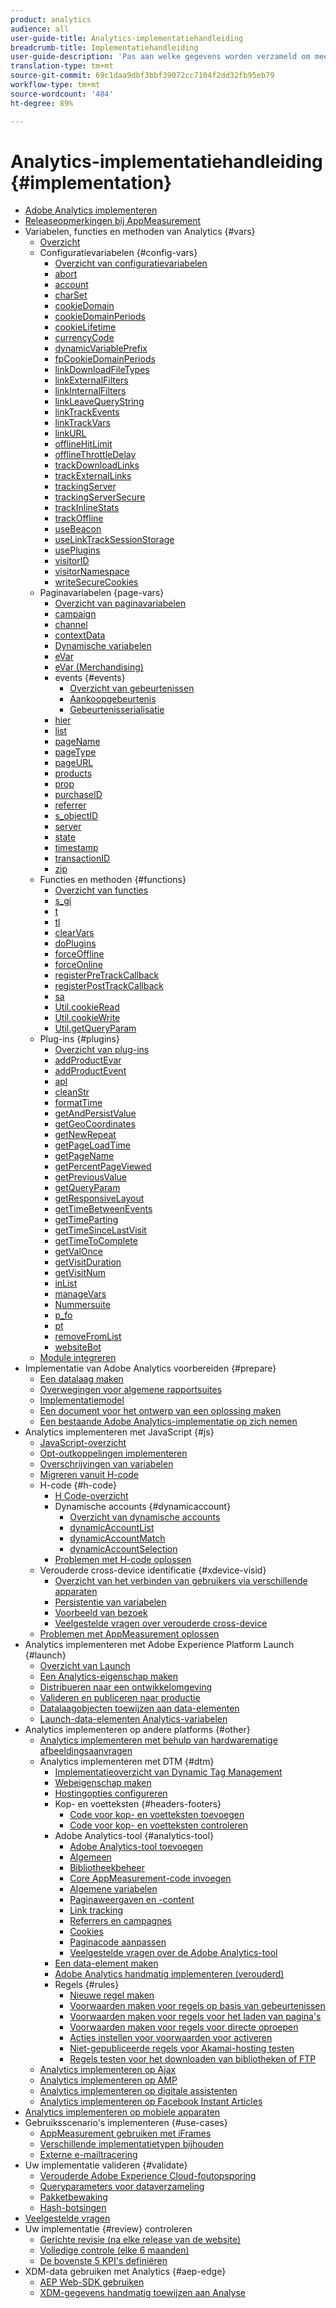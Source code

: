 ```yaml
---
product: analytics
audience: all
user-guide-title: Analytics-implementatiehandleiding
breadcrumb-title: Implementatiehandleiding
user-guide-description: 'Pas aan welke gegevens worden verzameld om meer uit Adobe Analytics te halen. '
translation-type: tm+mt
source-git-commit: 69c1daa9dbf3bbf39072cc7104f2dd32fb95eb79
workflow-type: tm+mt
source-wordcount: '484'
ht-degree: 89%

---
```



# Analytics-implementatiehandleiding {#implementation}

+ [Adobe Analytics implementeren](home.md)
+ [Releaseopmerkingen bij AppMeasurement](appmeasurement-updates.md)
+ Variabelen, functies en methoden van Analytics {#vars}
   + [Overzicht](vars/overview.md)
   + Configuratievariabelen {#config-vars}
      + [Overzicht van configuratievariabelen](vars/config-vars/configuration-variables.md)
      + [abort](vars/config-vars/abort.md)
      + [account](vars/config-vars/account.md)
      + [charSet](vars/config-vars/charset.md)
      + [cookieDomain](vars/config-vars/cookiedomain.md)
      + [cookieDomainPeriods](vars/config-vars/cookiedomainperiods.md)
      + [cookieLifetime](vars/config-vars/cookielifetime.md)
      + [currencyCode](vars/config-vars/currencycode.md)
      + [dynamicVariablePrefix](vars/config-vars/dynamicvariableprefix.md)
      + [fpCookieDomainPeriods](vars/config-vars/fpcookiedomainperiods.md)
      + [linkDownloadFileTypes](vars/config-vars/linkdownloadfiletypes.md)
      + [linkExternalFilters](vars/config-vars/linkexternalfilters.md)
      + [linkInternalFilters](vars/config-vars/linkinternalfilters.md)
      + [linkLeaveQueryString](vars/config-vars/linkleavequerystring.md)
      + [linkTrackEvents](vars/config-vars/linktrackevents.md)
      + [linkTrackVars](vars/config-vars/linktrackvars.md)
      + [linkURL](vars/config-vars/linkurl.md)
      + [offlineHitLimit](vars/config-vars/offlinehitlimit.md)
      + [offlineThrottleDelay](vars/config-vars/offlinethrottledelay.md)
      + [trackDownloadLinks](vars/config-vars/trackdownloadlinks.md)
      + [trackExternalLinks](vars/config-vars/trackexternallinks.md)
      + [trackingServer](vars/config-vars/trackingserver.md)
      + [trackingServerSecure](vars/config-vars/trackingserversecure.md)
      + [trackInlineStats](vars/config-vars/trackinlinestats.md)
      + [trackOffline](vars/config-vars/trackoffline.md)
      + [useBeacon](vars/config-vars/usebeacon.md)
      + [useLinkTrackSessionStorage](vars/config-vars/uselinktracksessionstorage.md)
      + [usePlugins](vars/config-vars/useplugins.md)
      + [visitorID](vars/config-vars/visitorid.md)
      + [visitorNamespace](vars/config-vars/visitornamespace.md)
      + [writeSecureCookies](vars/config-vars/writesecurecookies.md)
   + Paginavariabelen {page-vars}
      + [Overzicht van paginavariabelen](vars/page-vars/page-variables.md)
      + [campaign](vars/page-vars/campaign.md)
      + [channel](vars/page-vars/channel.md)
      + [contextData](vars/page-vars/contextdata.md)
      + [Dynamische variabelen](vars/page-vars/dynamic-variables.md)
      + [eVar](vars/page-vars/evar.md)
      + [eVar (Merchandising)](vars/page-vars/evar-merchandising.md)
      + events {#events}
         + [Overzicht van gebeurtenissen](vars/page-vars/events/events-overview.md)
         + [Aankoopgebeurtenis](vars/page-vars/events/event-purchase.md)
         + [Gebeurtenisserialisatie](vars/page-vars/events/event-serialization.md)
      + [hier](vars/page-vars/hier.md)
      + [list](vars/page-vars/list.md)
      + [pageName](vars/page-vars/pagename.md)
      + [pageType](vars/page-vars/pagetype.md)
      + [pageURL](vars/page-vars/pageurl.md)
      + [products](vars/page-vars/products.md)
      + [prop](vars/page-vars/prop.md)
      + [purchaseID](vars/page-vars/purchaseid.md)
      + [referrer](vars/page-vars/referrer.md)
      + [s_objectID](vars/page-vars/s-objectid.md)
      + [server](vars/page-vars/server.md)
      + [state](vars/page-vars/state.md)
      + [timestamp](vars/page-vars/timestamp.md)
      + [transactionID](vars/page-vars/transactionid.md)
      + [zip](vars/page-vars/zip.md)
   + Functies en methoden {#functions}
      + [Overzicht van functies](vars/functions/overview.md)
      + [s_gi](vars/functions/s-gi.md)
      + [t](vars/functions/t-method.md)
      + [tl](vars/functions/tl-method.md)
      + [clearVars](vars/functions/clearvars.md)
      + [doPlugins](vars/functions/doplugins.md)
      + [forceOffline](vars/functions/forceoffline.md)
      + [forceOnline](vars/functions/forceonline.md)
      + [registerPreTrackCallback](vars/functions/registerpretrackcallback.md)
      + [registerPostTrackCallback](vars/functions/registerposttrackcallback.md)
      + [sa](vars/functions/sa-method.md)
      + [Util.cookieRead](vars/functions/util-cookieread.md)
      + [Util.cookieWrite](vars/functions/util-cookiewrite.md)
      + [Util.getQueryParam](vars/functions/util-getqueryparam.md)
   + Plug-ins {#plugins}
      + [Overzicht van plug-ins](vars/plugins/impl-plugins.md)
      + [addProductEvar](vars/plugins/addproductevar.md)
      + [addProductEvent](vars/plugins/addproductevent.md)
      + [apl](vars/plugins/apl.md)
      + [cleanStr](vars/plugins/cleanstr.md)
      + [formatTime](vars/plugins/formattime.md)
      + [getAndPersistValue](vars/plugins/getandpersistvalue.md)
      + [getGeoCoordinates](vars/plugins/getgeocoordinates.md)
      + [getNewRepeat](vars/plugins/getnewrepeat.md)
      + [getPageLoadTime](vars/plugins/getpageloadtime.md)
      + [getPageName](vars/plugins/getpagename.md)
      + [getPercentPageViewed](vars/plugins/getpercentpageviewed.md)
      + [getPreviousValue](vars/plugins/getpreviousvalue.md)
      + [getQueryParam](vars/plugins/getqueryparam.md)
      + [getResponsiveLayout](vars/plugins/getresponsivelayout.md)
      + [getTimeBetweenEvents](vars/plugins/gettimebetweenevents.md)
      + [getTimeParting](vars/plugins/gettimeparting.md)
      + [getTimeSinceLastVisit](vars/plugins/gettimesincelastvisit.md)
      + [getTimeToComplete](vars/plugins/gettimetocomplete.md)
      + [getValOnce](vars/plugins/getvalonce.md)
      + [getVisitDuration](vars/plugins/getvisitduration.md)
      + [getVisitNum](vars/plugins/getvisitnum.md)
      + [inList](vars/plugins/inlist.md)
      + [manageVars](vars/plugins/managevars.md)
      + [Nummersuite](vars/plugins/numberssuite.md)
      + [p_fo](vars/plugins/p-fo.md)
      + [pt](vars/plugins/pt-plugin.md)
      + [removeFromList](vars/plugins/removefromlist.md)
      + [websiteBot](vars/plugins/websitebot.md)
   + [Module integreren](vars/integrate.md)
+ Implementatie van Adobe Analytics voorbereiden {#prepare}
   + [Een datalaag maken](prepare/data-layer.md)
   + [Overwegingen voor algemene rapportsuites](prepare/global-rs.md)
   + [Implementatiemodel](prepare/implementation-modal.md)
   + [Een document voor het ontwerp van een oplossing maken](prepare/solution-design.md)
   + [Een bestaande Adobe Analytics-implementatie op zich nemen](prepare/existing-implementation.md)
+ Analytics implementeren met JavaScript {#js}
   + [JavaScript-overzicht](js/overview.md)
   + [Opt-outkoppelingen implementeren](js/opt-out.md)
   + [Overschrijvingen van variabelen](js/overrides.md)
   + [Migreren vanuit H-code](js/migrate-from-hcode.md)
   + H-code {#h-code}
      + [H Code-overzicht](js/h-code/overview.md)
      + Dynamische accounts {#dynamicaccount}
         + [Overzicht van dynamische accounts](js/h-code/dynamicaccount/overview.md)
         + [dynamicAccountList](js/h-code/dynamicaccount/dynamicaccountlist.md)
         + [dynamicAccountMatch](js/h-code/dynamicaccount/dynamicaccountmatch.md)
         + [dynamicAccountSelection](js/h-code/dynamicaccount/dynamicaccountselection.md)
      + [Problemen met H-code oplossen](js/h-code/troubleshooting.md)
   + Verouderde cross-device identificatie {#xdevice-visid}
      + [Overzicht van het verbinden van gebruikers via verschillende apparaten](js/xdevice-visid/xdevice-connecting.md)
      + [Persistentie van variabelen](js/xdevice-visid/variable-persistence.md)
      + [Voorbeeld van bezoek](js/xdevice-visid/visit-example.md)
      + [Veelgestelde vragen over verouderde cross-device](js/xdevice-visid/xdevice-faq.md)
   + [Problemen met AppMeasurement oplossen](js/troubleshooting.md)
+ Analytics implementeren met Adobe Experience Platform Launch {#launch}
   + [Overzicht van Launch](launch/overview.md)
   + [Een Analytics-eigenschap maken](launch/create-analytics-property.md)
   + [Distribueren naar een ontwikkelomgeving](launch/deploy-dev.md)
   + [Valideren en publiceren naar productie](launch/validate-publish-prod.md)
   + [Datalaagobjecten toewijzen aan data-elementen](launch/layer-to-elements.md)
   + [Launch-data-elementen Analytics-variabelen](launch/elements-to-variable.md)
+ Analytics implementeren op andere platforms {#other}
   + [Analytics implementeren met behulp van hardwarematige afbeeldingsaanvragen](other/hardcoded.md)
   + Analytics implementeren met DTM {#dtm}
      + [Implementatieoverzicht van Dynamic Tag Management](other/dtm/dtm-implementation-overview.md)
      + [Webeigenschap maken](other/dtm/t-create-web-property.md)
      + [Hostingopties configureren](other/dtm/t-configure-hosting.md)
      + Kop- en voetteksten {#headers-footers}
         + [Code voor kop- en voetteksten toevoegen](other/dtm/c-headers-footers/t-header-footer-code.md)
         + [Code voor kop- en voetteksten controleren](other/dtm/c-headers-footers/t-verify-header-footer.md)
      + Adobe Analytics-tool {#analytics-tool}
         + [Adobe Analytics-tool toevoegen](other/dtm/c-aa-tool/analytics-dtm.md)
         + [Algemeen](other/dtm/c-aa-tool/general-settings-analytics.md)
         + [Bibliotheekbeheer](other/dtm/c-aa-tool/library-management.md)
         + [Core AppMeasurement-code invoegen](other/dtm/c-aa-tool/t-appmeasurement-code.md)
         + [Algemene variabelen](other/dtm/c-aa-tool/global-variables.md)
         + [Paginaweergaven en -content](other/dtm/c-aa-tool/pageviews-content.md)
         + [Link tracking](other/dtm/c-aa-tool/link-tracking.md)
         + [Referrers en campagnes](other/dtm/c-aa-tool/referrers-campaigns.md)
         + [Cookies](other/dtm/c-aa-tool/cookies-analytics.md)
         + [Paginacode aanpassen](other/dtm/c-aa-tool/customize-page-code.md)
         + [Veelgestelde vragen over de Adobe Analytics-tool](other/dtm/c-aa-tool/dtm-faq.md)
      + [Een data-element maken](other/dtm/t-data-element.md)
      + [Adobe Analytics handmatig implementeren (verouderd)](other/dtm/t-analytics-deploy.md)
      + Regels {#rules}
         + [Nieuwe regel maken](other/dtm/c-rules/t-rules-create.md)
         + [Voorwaarden maken voor regels op basis van gebeurtenissen](other/dtm/c-rules/t-rules-event-conditions.md)
         + [Voorwaarden maken voor regels voor het laden van pagina&#39;s](other/dtm/c-rules/t-rules-page-conditions.md)
         + [Voorwaarden maken voor regels voor directe oproepen ](other/dtm/c-rules/t-rules-direct-conditions.md)
         + [Acties instellen voor voorwaarden voor activeren](other/dtm/c-rules/t-rules-actions.md)
         + [Niet-gepubliceerde regels voor Akamai-hosting testen](other/dtm/c-rules/t-test-rules-akamai.md)
         + [Regels testen voor het downloaden van bibliotheken of FTP](other/dtm/c-rules/t-test-rules-ftp.md)
   + [Analytics implementeren op Ajax](other/ajax.md)
   + [Analytics implementeren op AMP](other/amp.md)
   + [Analytics implementeren op digitale assistenten](other/digital-assistants.md)
   + [Analytics implementeren op Facebook Instant Articles](other/fb-instant-articles.md)
+ [Analytics implementeren op mobiele apparaten](mobile-device-sdk.md)
+ Gebruiksscenario&#39;s implementeren {#use-cases}
   + [AppMeasurement gebruiken met iFrames](use-cases/iframe.md)
   + [Verschillende implementatietypen bijhouden](use-cases/cross-type-implementation.md)
   + [Externe e-mailtracering](use-cases/email-external.md)
+ Uw implementatie valideren {#validate}
   + [Verouderde Adobe Experience Cloud-foutopsporing](validate/debugger.md)
   + [Queryparameters voor dataverzameling](validate/query-parameters.md)
   + [Pakketbewaking](validate/packet-monitor.md)
   + [Hash-botsingen](validate/hash-collisions.md)
+ [Veelgestelde vragen](faq.md)
+ Uw implementatie {#review} controleren
   + [Gerichte revisie (na elke release van de website)](review/focused-review.md)
   + [Volledige controle (elke 6 maanden)](review/full-review.md)
   + [De bovenste 5 KPI&#39;s definiëren](review/define-kpis.md)
+ XDM-data gebruiken met Analytics {#aep-edge}
   + [AEP Web-SDK gebruiken](aep-edge/xdmoverview.md)
   + [XDM-gegevens handmatig toewijzen aan Analyse](aep-edge/xdm-manual.md)